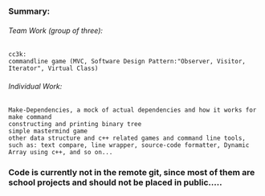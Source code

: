 ### Summary:
###### Team Work (group of three):
    cc3k: 
    commandline game (MVC, Software Design Pattern:"Observer, Visitor, Iterator", Virtual Class)
###### Individual Work:
    Make-Dependencies, a mock of actual dependencies and how it works for make command
    constructing and printing binary tree
    simple mastermind game
    other data structure and c++ related games and command line tools, 
    such as: text compare, line wrapper, source-code formatter, Dynamic  Array using c++, and so on...

### Code is currently not in the remote git, since most of them are school projects and should not be placed in public.....
